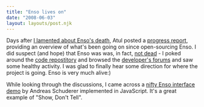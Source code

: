 ```yaml
---
title: "Enso lives on"
date: "2008-06-03"
layout: layouts/post.njk
---
```


Days after
[I lamented about Enso's death](http://bentsai.wordpress.com/2008/05/28/enso-dead-back-to-launchy/),
Atul posted a [progress report](http://www.toolness.com/wp/?p=44), providing an
overview of what's been going on since open-sourcing Enso. I did suspect (and
hope) that Enso was was, in fact,
[not dead](http://www.evilbrainjono.net/cgi-bin/blog/showblog.cgi?permalink=503) -
I poked around the [code repostitory](http://code.google.com/p/enso/) and
browsed the [developer's forums](http://groups.google.com/group/enso-developers)
and saw some healthy activity. I was glad to finally hear some direction for
where the project is going. Enso is very much alive:)

While looking through the discussions, I came across a
[nifty Enso interface demo](http://www.schuderer.net/experiments.shtml#ensoid)
by Andreas Schuderer implemented in JavaScript. It's a great example of "Show,
Don't Tell".
